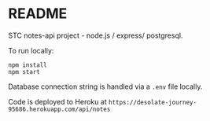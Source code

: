 # README #

STC notes-api project - node.js / express/ postgresql.



To run locally:
```
npm install
npm start
```
Database connection string is handled via a ```.env``` file locally.

Code is deployed to Heroku at ```https://desolate-journey-95686.herokuapp.com/api/notes```